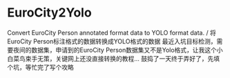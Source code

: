# EuroCity2Yolo
Convert EuroCity Person annotated format data to YOLO format data. / 将EuroCity Person标注格式的数据转换成YOLO格式的数据
最近入坑目标检测，需要夜间的数据集，申请到的EuroCity Person数据集又不是Yolo格式，让我这个小白菜鸟束手无策，关键网上还没直接转换的教程...
鼓捣了一天终于弄好了，先填个坑，等忙完了写个攻略
